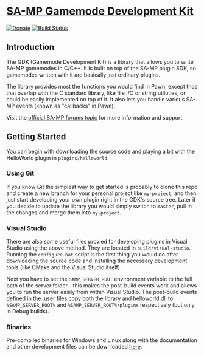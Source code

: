 [SA-MP Gamemode Development Kit][github]
========================================

[![Donate][donate_button]][donate]
[![Build Status][build_status]][build]

Introduction
-------------

The GDK (Gamemode Development Kit) is a library that allows you to write
SA-MP gamemodes in C/C++. It is built on top of the SA-MP plugin SDK, so
gamemodes written with it are basically just ordinary plugins.

The library provides most the functions you would find in Pawn, except thos
that overlap with the C standard library, like file I/O or string utiluties,
or could be easily implemented on top of it. It also lets you handle various
SA-MP events (known as "callbacks" in Pawn).

Visit the [official SA-MP forums topic][topic] for more information and
support.

Getting Started
---------------

You can begin with downloading the source code and playing a bit with the
HelloWorld plugin in `plugins/helloworld`.

### Using Git

If you know Git the simplest way to get started is probably to clone this repo
and create a new branch for your personal project like `my-project`, and then
just start developing your own plugin right in the GDK's source tree. Later if
you decide to update the library you would simply switch to  `master`, pull in
the changes and merge them into `my-project`.

### Visual Studio

There are also some useful files provied for developing plugins in Visual Studio
using the above method. They are located in `build/visual-studio`. Running the
`configure.bat` script is the first thing you would do after downloading the
source code and installing the necessary development tools (like CMake and the
Visual Studio itself).

Next you have to set the `SAMP_SERVER_ROOT` environment variable to the full
path of the server folder - this makes the post-build events work and allows
you to run the server easily from within Visual Studio. The post-build events
defined in the .user files copy both the library and helloworld.dll to
`%SAMP_SERVER_ROOT%` and `%SAMP_SERVER_ROOT%/plugins` respectively (but only
in Debug builds).

### Binaries

Pre-compiled binaries for Windows and Linux along with the documentation and
other development files can be downloaded [here][download].

[donate]: http://pledgie.com/campaigns/19068
[donate_button]: http://pledgie.com/campaigns/19068.png
[build]: https://travis-ci.org/Zeex/sampgdk
[build_status]: https://travis-ci.org/Zeex/sampgdk.png?branch=master
[topic]: http://forum.sa-mp.com/showthread.php?t=421090
[github]: https://github.com/Zeex/sampgdk
[download]: https://github.com/Zeex/sampgdk/releases
